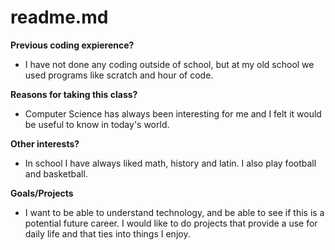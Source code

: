 # readme.md
**Previous coding expierence?**
- I have not done any coding outside of school, but at my old school we used programs like scratch and hour of code.

**Reasons for taking this class?**
- Computer Science has always been interesting for me and I felt it would be useful to know in today's world. 

**Other interests?**
- In school I have always liked math, history and latin. I also play football and basketball.

**Goals/Projects**
- I want to be able to understand technology, and be able to see if this is a potential future career. I would like to do projects that provide a use for daily life and that ties into things I enjoy.   

